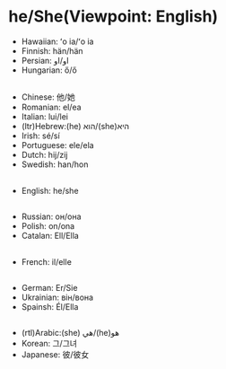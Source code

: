 # he/She(Viewpoint: English)
- Hawaiian: ʻo ia/ʻo ia 
- Finnish: hän/hän
- Persian: او/او
- Hungarian: ő/ő
##
- Chinese: 他/她
- Romanian: el/ea
- Italian: lui/lei
- (ltr)Hebrew:(he) הוא/(she)היא
- Irish: sé/sí
- Portuguese: ele/ela
- Dutch: hij/zij
- Swedish: han/hon
##
- English: he/she
##
- Russian: он/она
- Polish: on/ona
- Catalan: Ell/Ella
##
- French: il/elle
##
- German: Er/Sie
- Ukrainian: він/вона
- Spainsh: Él/Ella
##
- (rtl)Arabic:(she) هي/(he)هو
- Korean: 그/그녀
- Japanese: 彼/彼女
